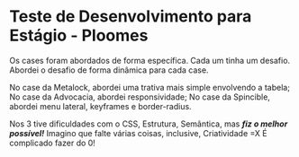 # Teste de Desenvolvimento para Estágio - Ploomes

Os cases foram abordados de forma específica.
Cada um tinha um desafio.
Abordei o desafio de forma dinâmica para cada case.

No case da Metalock, abordei uma trativa mais simple envolvendo a tabela;
No case da Advocacia, abordei responsividade;
No case da Spincible, abordei menu lateral, keyframes e border-radius.

Nos 3 tive dificuldades com o CSS, Estrutura, Semântica, mas ***fiz o melhor possível!*** Imagino que falte várias coisas, inclusive, Criatividade =X
É complicado fazer do 0!